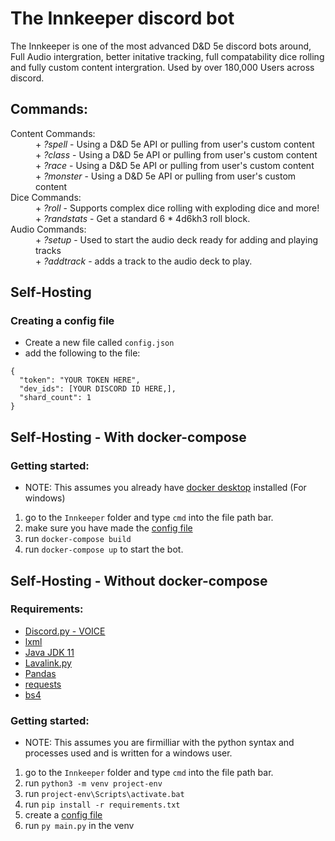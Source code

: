 # The Innkeeper discord bot

The Innkeeper is one of the most advanced D&D 5e discord bots around, Full Audio intergration, better initative tracking, full compatability dice rolling and fully custom content intergration. Used by over 180,000 Users across discord.

## Commands:
<dl>
  <dt>Content Commands:</dt>
  <dd>
  + <em>?spell</em> - Using a D&D 5e API or pulling from user's custom content<br>
  + <em>?class</em> - Using a D&D 5e API or pulling from user's custom content<br>
  + <em>?race</em> - Using a D&D 5e API or pulling from user's custom content<br>
  + <em>?monster</em> - Using a D&D 5e API or pulling from user's custom content<br>
  </dd>
  
  <dt>Dice Commands:</dt>
  <dd>
  + <em>?roll</em> - Supports complex dice rolling with exploding dice and more!<br>
  + <em>?randstats</em> - Get a standard 6 * 4d6kh3 roll block.<br>
  </dd>
  
  <dt>Audio Commands:</dt>
  <dd>
  + <em>?setup</em> - Used to start the audio deck ready for adding and playing tracks<br>
  + <em>?addtrack</em> - adds a track to the audio deck to play.<br>
  </dd>
</dl>

## Self-Hosting

### Creating a config file
- Create a new file called `config.json`
- add the following to the file:
```
{
  "token": "YOUR TOKEN HERE",
  "dev_ids": [YOUR DISCORD ID HERE,],
  "shard_count": 1
}
```

## Self-Hosting - With docker-compose
### Getting started:
- NOTE: This assumes you already have [docker desktop](https://www.docker.com/products/docker-desktop) installed (For windows)
1. go to the `Innkeeper` folder and type `cmd` into the file path bar.
2. make sure you have made the [config file](https://github.com/ChillFish8/Innkeeper/blob/master/README.md#creating-a-config-file)
3. run `docker-compose build`
4. run `docker-compose up` to start the bot.

## Self-Hosting - Without docker-compose
### Requirements:
- [Discord.py - VOICE](https://pypi.org/project/discord.py/)
- [lxml](https://pypi.org/project/lxml/)
- [Java JDK 11](https://www.oracle.com/java/technologies/javase-jdk11-downloads.html)
- [Lavalink.py](https://pypi.org/project/lavalink/)
- [Pandas](https://pypi.org/project/pandas/)
- [requests](https://pypi.org/project/requests/)
- [bs4](https://pypi.org/project/beautifulsoup4/)

### Getting started:
- NOTE: This assumes you are firmilliar with the python syntax and processes used and is written for a windows user.

1. go to the `Innkeeper` folder and type `cmd` into the file path bar.
2. run `python3 -m venv project-env`
3. run `project-env\Scripts\activate.bat`
4. run `pip install -r requirements.txt`
5. create a [config file](https://github.com/ChillFish8/Innkeeper/blob/master/README.md#creating-a-config-file)
6. run `py main.py` in the venv



